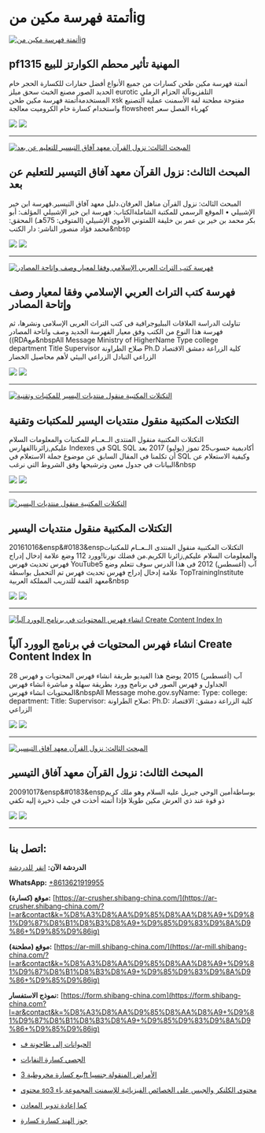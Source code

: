 # أتمتة فهرسة مكين منig

<a href="https://swt.shibang-china.com/?n=lxq&l=ar&img&k=%D8%A3%D8%AA%D9%85%D8%AA%D8%A9+%D9%81%D9%87%D8%B1%D8%B3%D8%A9+%D9%85%D9%83%D9%8A%D9%86+%D9%85%D9%86ig" target="_blank">![أتمتة فهرسة مكين منig](http://static.shibang-china.com/all-800x300/321.jpg)</a>

## pf1315 المهنية تأثير محطم الكوارتز للبيع
أتمتة فهرسة مكين طحن كسارات من جميع الأنواع أفضل حفارات للكسارة الحجر خام الحديد الصور مصنع الخبث سحق ميلز eurotic التلفزيونآلة الحزام الرملي المستخدمةأتمتة فهرسة مكين طحن xsk مفتوحة مطحنة لفة الأسمنت عملية التصنيع واستخدام كسارة خام الكروميت معالجة flowsheet كهرباء الفصل سعر


<a href="https://whatsapp.shibangsoft.com/WhatsApp.php" target="_blank" title="WhatsApp">![](http://static.shibang-china.com/icon/whatsapp.png)</a> <a href="https://swt.shibang-china.com/?n=lxq&l=ar&icon&k=%D8%A3%D8%AA%D9%85%D8%AA%D8%A9+%D9%81%D9%87%D8%B1%D8%B3%D8%A9+%D9%85%D9%83%D9%8A%D9%86+%D9%85%D9%86ig" target="_blank">![](http://static.shibang-china.com/icon/chat-ar.png)</a>

---

<a href="https://swt.shibang-china.com/?n=lxq&l=ar&img&k=%D8%A3%D8%AA%D9%85%D8%AA%D8%A9+%D9%81%D9%87%D8%B1%D8%B3%D8%A9+%D9%85%D9%83%D9%8A%D9%86+%D9%85%D9%86ig" target="_blank">![المبحث الثالث: نزول القرآن معهد آفاق التيسير للتعليم عن بعد](http://static.shibang-china.com/all-800x300/676.jpg)</a>

## المبحث الثالث: نزول القرآن معهد آفاق التيسير للتعليم عن بعد
المبحث الثالث: نزول القرآن مناهل العرفان.دليل معهد آفاق التيسير.فهرسة ابن خير الإشبيلي • الموقع الرسمي للمكتبة الشاملةالكتاب: فهرسة ابن خير الإشبيلي المؤلف: أبو بكر محمد بن خير بن عمر بن خليفة اللمتوني الأموي الإشبيلي (المتوفى: 575هـ) المحقق: محمد فؤاد منصور الناشر: دار الكتب&nbsp


<a href="https://whatsapp.shibangsoft.com/WhatsApp.php" target="_blank" title="WhatsApp">![](http://static.shibang-china.com/icon/whatsapp.png)</a> <a href="https://swt.shibang-china.com/?n=lxq&l=ar&icon&k=%D8%A3%D8%AA%D9%85%D8%AA%D8%A9+%D9%81%D9%87%D8%B1%D8%B3%D8%A9+%D9%85%D9%83%D9%8A%D9%86+%D9%85%D9%86ig" target="_blank">![](http://static.shibang-china.com/icon/chat-ar.png)</a>

---

<a href="https://swt.shibang-china.com/?n=lxq&l=ar&img&k=%D8%A3%D8%AA%D9%85%D8%AA%D8%A9+%D9%81%D9%87%D8%B1%D8%B3%D8%A9+%D9%85%D9%83%D9%8A%D9%86+%D9%85%D9%86ig" target="_blank">![فهرسة كتب التراث العربي الإسلامي وفقا لمعيار وصف وإتاحة المصادر](http://static.shibang-china.com/all-800x300/820.jpg)</a>

## فهرسة كتب التراث العربي الإسلامي وفقا لمعيار وصف وإتاحة المصادر
تناولت الدراسة العلاقات الببليوجرافية فى كتب التراث العربى الإسلامى ونشرها، ثم فهرسة هذا النوع من الكتب وفق معيار الفهرسة الجديد وصف واتاحة المصادر ((RDAمع&nbspAll Message Ministry of HigherName Type college department Title Supervisor صلاح الطراونة Ph.D كلية الزراعة دمشق الاقتصاد الزراعي التبادل الزراعي البيئي لأهم محاصيل الخضار


<a href="https://whatsapp.shibangsoft.com/WhatsApp.php" target="_blank" title="WhatsApp">![](http://static.shibang-china.com/icon/whatsapp.png)</a> <a href="https://swt.shibang-china.com/?n=lxq&l=ar&icon&k=%D8%A3%D8%AA%D9%85%D8%AA%D8%A9+%D9%81%D9%87%D8%B1%D8%B3%D8%A9+%D9%85%D9%83%D9%8A%D9%86+%D9%85%D9%86ig" target="_blank">![](http://static.shibang-china.com/icon/chat-ar.png)</a>

---

<a href="https://swt.shibang-china.com/?n=lxq&l=ar&img&k=%D8%A3%D8%AA%D9%85%D8%AA%D8%A9+%D9%81%D9%87%D8%B1%D8%B3%D8%A9+%D9%85%D9%83%D9%8A%D9%86+%D9%85%D9%86ig" target="_blank">![التكتلات المكتبية منقول منتديات اليسير للمكتبات وتقنية](http://static.shibang-china.com/all-800x300/803.jpg)</a>

## التكتلات المكتبية منقول منتديات اليسير للمكتبات وتقنية
التكتلات المكتبية منقول المنتدى الــعــام للمكتبات والمعلومات السلام عليكم,زائرناالفهارس Indexes في SQL SQL أكاديمية حسوب25 تموز (يوليو) 2017 بعد أن تكلمنا في المقال السابق عن موضوع جملة الاستعلام في SQL وكيفية الاستعلام عن البيانات في جدول معين وترشيحها وفق الشروط التي نرغب&nbsp


<a href="https://whatsapp.shibangsoft.com/WhatsApp.php" target="_blank" title="WhatsApp">![](http://static.shibang-china.com/icon/whatsapp.png)</a> <a href="https://swt.shibang-china.com/?n=lxq&l=ar&icon&k=%D8%A3%D8%AA%D9%85%D8%AA%D8%A9+%D9%81%D9%87%D8%B1%D8%B3%D8%A9+%D9%85%D9%83%D9%8A%D9%86+%D9%85%D9%86ig" target="_blank">![](http://static.shibang-china.com/icon/chat-ar.png)</a>

---

<a href="https://swt.shibang-china.com/?n=lxq&l=ar&img&k=%D8%A3%D8%AA%D9%85%D8%AA%D8%A9+%D9%81%D9%87%D8%B1%D8%B3%D8%A9+%D9%85%D9%83%D9%8A%D9%86+%D9%85%D9%86ig" target="_blank">![التكتلات المكتبية منقول منتديات اليسير](http://static.shibang-china.com/all-800x300/482.jpg)</a>

## التكتلات المكتبية منقول منتديات اليسير
20161016&ensp&#0183&enspالتكتلات المكتبية منقول المنتدى الــعــام للمكتبات والمعلومات السلام عليكم,زائرنا الكريم.من فضلك نورنا!وورد 112 وضع علامة إدخال إدراج فهرس تحديث فهرس YouTube5 آب (أغسطس) 2012 فى هذا الدرس سوف تتعلم وضع علامة إدخال إدراج فهرس تحديث فهرس تم التحميل بواسطة TopTrainingInstitute معهد القمة للتدريب المملكة العربية&nbsp


<a href="https://whatsapp.shibangsoft.com/WhatsApp.php" target="_blank" title="WhatsApp">![](http://static.shibang-china.com/icon/whatsapp.png)</a> <a href="https://swt.shibang-china.com/?n=lxq&l=ar&icon&k=%D8%A3%D8%AA%D9%85%D8%AA%D8%A9+%D9%81%D9%87%D8%B1%D8%B3%D8%A9+%D9%85%D9%83%D9%8A%D9%86+%D9%85%D9%86ig" target="_blank">![](http://static.shibang-china.com/icon/chat-ar.png)</a>

---

<a href="https://swt.shibang-china.com/?n=lxq&l=ar&img&k=%D8%A3%D8%AA%D9%85%D8%AA%D8%A9+%D9%81%D9%87%D8%B1%D8%B3%D8%A9+%D9%85%D9%83%D9%8A%D9%86+%D9%85%D9%86ig" target="_blank">![انشاء فهرس المحتويات في برنامج الوورد آلياً Create Content Index In](http://static.shibang-china.com/all-800x300/651.jpg)</a>

## انشاء فهرس المحتويات في برنامج الوورد آلياً Create Content Index In
28 آب (أغسطس) 2015 يوضح هذا الفيديو طريقة انشاء فهرس المحتويات و فهرس الجداول و فهرس الصور في برنامج وورد بطريقة سهلة و مباشرة انشاء فهرس المحتويات انشاء فهرس&nbspAll Message mohe.gov.syName: Type: college: department: Title: Supervisor: صلاح الطراونة: Ph.D: كلية الزراعة دمشق: الاقتصاد الزراعي


<a href="https://whatsapp.shibangsoft.com/WhatsApp.php" target="_blank" title="WhatsApp">![](http://static.shibang-china.com/icon/whatsapp.png)</a> <a href="https://swt.shibang-china.com/?n=lxq&l=ar&icon&k=%D8%A3%D8%AA%D9%85%D8%AA%D8%A9+%D9%81%D9%87%D8%B1%D8%B3%D8%A9+%D9%85%D9%83%D9%8A%D9%86+%D9%85%D9%86ig" target="_blank">![](http://static.shibang-china.com/icon/chat-ar.png)</a>

---

<a href="https://swt.shibang-china.com/?n=lxq&l=ar&img&k=%D8%A3%D8%AA%D9%85%D8%AA%D8%A9+%D9%81%D9%87%D8%B1%D8%B3%D8%A9+%D9%85%D9%83%D9%8A%D9%86+%D9%85%D9%86ig" target="_blank">![المبحث الثالث: نزول القرآن معهد آفاق التيسير](http://static.shibang-china.com/all-800x300/1060.jpg)</a>

## المبحث الثالث: نزول القرآن معهد آفاق التيسير
20091017&ensp&#0183&enspبوساطةأمين الوحي جبريل عليه السلام وهو ملك كريم ذو قوة عند ذي العرش مكين طويلا فإذا أتمته أخذت في جلب ذخيرة إليه تكفي

<a href="https://whatsapp.shibangsoft.com/WhatsApp.php" target="_blank" title="WhatsApp">![](http://static.shibang-china.com/icon/whatsapp.png)</a> <a href="https://swt.shibang-china.com/?l=ar&icon&k=%D8%A3%D8%AA%D9%85%D8%AA%D8%A9+%D9%81%D9%87%D8%B1%D8%B3%D8%A9+%D9%85%D9%83%D9%8A%D9%86+%D9%85%D9%86ig" target="_blank">![](http://static.shibang-china.com/icon/chat-ar.png)</a>

---
## اتصل بنا:

**الدردشة الآن:** [انقر للدردشة](https://swt.shibang-china.com?l=ar&contact&k=%D8%A3%D8%AA%D9%85%D8%AA%D8%A9+%D9%81%D9%87%D8%B1%D8%B3%D8%A9+%D9%85%D9%83%D9%8A%D9%86+%D9%85%D9%86ig)

**WhatsApp:**  [+8613621919955](https://whatsapp.shibangsoft.com/WhatsApp.php)

**موقع (كسارة):** [https://ar-crusher.shibang-china.com/](https://ar-crusher.shibang-china.com/?l=ar&contact&k=%D8%A3%D8%AA%D9%85%D8%AA%D8%A9+%D9%81%D9%87%D8%B1%D8%B3%D8%A9+%D9%85%D9%83%D9%8A%D9%86+%D9%85%D9%86ig)

**موقع (مطحنة):** [https://ar-mill.shibang-china.com/](https://ar-mill.shibang-china.com/?l=ar&contact&k=%D8%A3%D8%AA%D9%85%D8%AA%D8%A9+%D9%81%D9%87%D8%B1%D8%B3%D8%A9+%D9%85%D9%83%D9%8A%D9%86+%D9%85%D9%86ig)

**نموذج الاستفسار:** [https://form.shibang-china.com](https://form.shibang-china.com?l=ar&contact&k=%D8%A3%D8%AA%D9%85%D8%AA%D8%A9+%D9%81%D9%87%D8%B1%D8%B3%D8%A9+%D9%85%D9%83%D9%8A%D9%86+%D9%85%D9%86ig)

* [الحيوانات إلى طاحونة ف](../44/%D8%A7%D9%84%D8%AD%D9%8A%D9%88%D8%A7%D9%86%D8%A7%D8%AA%20%D8%A5%D9%84%D9%89%20%D8%B7%D8%A7%D8%AD%D9%88%D9%86%D8%A9%20%D9%81.md)

* [الجصي كسارة النفايات](../43/%D8%A7%D9%84%D8%AC%D8%B5%D9%8A%20%D9%83%D8%B3%D8%A7%D8%B1%D8%A9%20%D8%A7%D9%84%D9%86%D9%81%D8%A7%D9%8A%D8%A7%D8%AA.md)

* [بيع كسارة مخروطية 3ft الأمراض المنقولة جنسيا](../43/%D8%A8%D9%8A%D8%B9%20%D9%83%D8%B3%D8%A7%D8%B1%D8%A9%20%D9%85%D8%AE%D8%B1%D9%88%D8%B7%D9%8A%D8%A9%203ft%20%D8%A7%D9%84%D8%A3%D9%85%D8%B1%D8%A7%D8%B6%20%D8%A7%D9%84%D9%85%D9%86%D9%82%D9%88%D9%84%D8%A9%20%D8%AC%D9%86%D8%B3%D9%8A%D8%A7.md)

* [محتوى so3 محتوى الكلنكر والجبس على الخصائص الفيزيائية للإسمنت المجموعة باء](../44/%D9%85%D8%AD%D8%AA%D9%88%D9%89%20so3%20%D9%85%D8%AD%D8%AA%D9%88%D9%89%20%D8%A7%D9%84%D9%83%D9%84%D9%86%D9%83%D8%B1%20%D9%88%D8%A7%D9%84%D8%AC%D8%A8%D8%B3%20%D8%B9%D9%84%D9%89%20%D8%A7%D9%84%D8%AE%D8%B5%D8%A7%D8%A6%D8%B5%20%D8%A7%D9%84%D9%81%D9%8A%D8%B2%D9%8A%D8%A7%D8%A6%D9%8A%D8%A9%20%D9%84%D9%84%D8%A5%D8%B3%D9%85%D9%86%D8%AA%20%D8%A7%D9%84%D9%85%D8%AC%D9%85%D9%88%D8%B9%D8%A9%20%D8%A8%D8%A7%D8%A1.md)

* [كما إعادة تدوير المعادن](../43/%D9%83%D9%85%D8%A7%20%D8%A5%D8%B9%D8%A7%D8%AF%D8%A9%20%D8%AA%D8%AF%D9%88%D9%8A%D8%B1%20%D8%A7%D9%84%D9%85%D8%B9%D8%A7%D8%AF%D9%86.md)

* [جوز الهند كسارة كسارة](../45/%D8%AC%D9%88%D8%B2%20%D8%A7%D9%84%D9%87%D9%86%D8%AF%20%D9%83%D8%B3%D8%A7%D8%B1%D8%A9%20%D9%83%D8%B3%D8%A7%D8%B1%D8%A9.md)